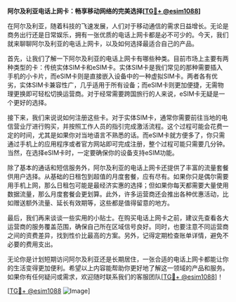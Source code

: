 **阿尔及利亚电话上网卡：畅享移动网络的完美选择[[TG💪+ @esim1088](https://t.me/s/esim1088)]**

在阿尔及利亚，随着科技的飞速发展，人们对于移动通信的需求日益增长。无论是商务出行还是日常娱乐，拥有一张优质的电话上网卡都是必不可少的。今天，我们就来聊聊阿尔及利亚的电话上网卡，以及如何选择最适合自己的产品。

首先，让我们了解一下阿尔及利亚的电话上网卡有哪些种类。目前市场上主要有两种类型的卡：传统实体SIM卡和eSIM卡。实体SIM卡是我们常见的那种需要插入手机的小卡片，而eSIM卡则是直接嵌入设备中的一种虚拟SIM卡。两者各有优劣，实体SIM卡兼容性广，几乎适用于所有设备；而eSIM卡则更加便捷，无需物理更换即可轻松切换运营商。对于经常需要跨国旅行的人来说，eSIM卡无疑是一个更好的选择。

接下来，我们来说说如何注册这些卡。对于实体SIM卡，通常你需要前往当地的电信营业厅进行购买，并按照工作人员的指引完成激活流程。这个过程可能会花费一定的时间，尤其是如果你对当地语言不熟悉的话。而eSIM卡就方便多了，你只需通过手机上的应用程序或者官方网站即可完成注册，整个过程可能只需要几分钟。当然，在选择eSIM卡时，一定要确保你的设备支持eSIM功能。

除了基本的通话和短信服务外，阿尔及利亚的电话上网卡还提供了丰富的流量套餐供用户选择。从基础的日租包到超值的月度套餐，应有尽有。如果你只是偶尔需要用手机上网，那么日租包可能是最经济实惠的选择；但如果你每天都需要大量使用数据流量，那么月度套餐会更划算。此外，许多运营商还会推出各种优惠活动，比如赠送额外流量、延长有效期等，这些都是值得留意的地方。

最后，我们再来谈谈一些实用的小贴士。在购买电话上网卡之前，建议先查看各大运营商的服务覆盖范围，确保自己所在区域信号良好。同时，也要注意不同运营商之间的资费差异，找到性价比最高的方案。另外，记得定期检查账单详情，避免不必要的费用支出。

无论你是计划短期访问阿尔及利亚还是长期居住，一张合适的电话上网卡都能让你的生活变得更加便利。希望以上内容能帮助你更好地了解这一领域的产品和服务。如果你有任何疑问或需求，欢迎随时联系我们的客服团队[[TG💪+ @esim1088](https://t.me/s/esim1088)]！

[[TG💪+ @esim1088](https://t.me/s/esim1088) ![Image](https://i.postimg.cc/4NQfJmqS/Snipaste-2025-05-13-00-14-12.png)]